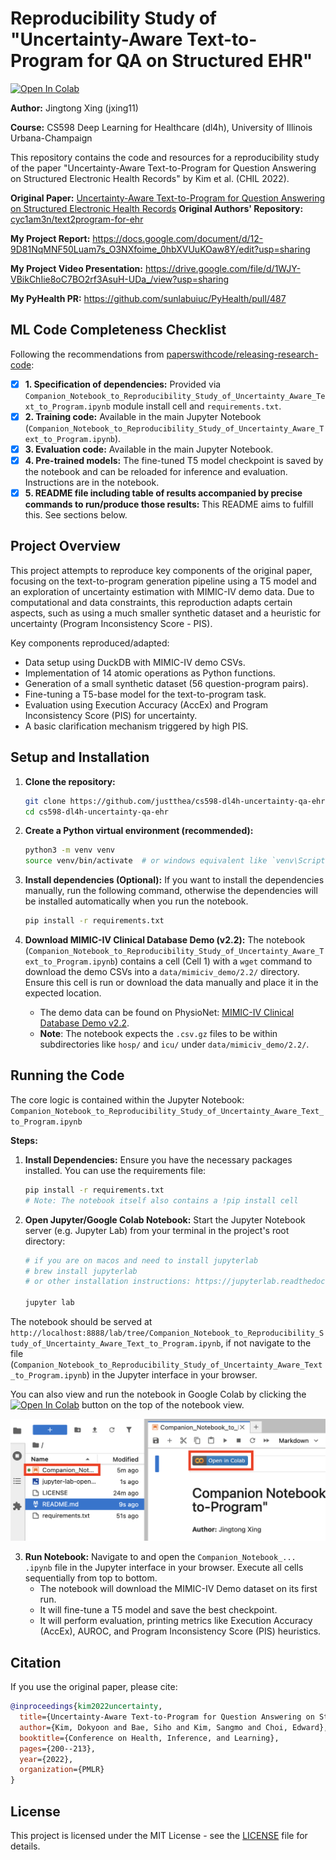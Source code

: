 # Reproducibility Study of "Uncertainty-Aware Text-to-Program for QA on Structured EHR"

[![Open In Colab](https://colab.research.google.com/assets/colab-badge.svg)](https://colab.research.google.com/github/justthea/cs598-dl4h-uncertainty-qa-ehr/blob/main/Companion_Notebook_to_Reproducibility_Study_of_Uncertainty_Aware_Text_to_Program.ipynb) 

**Author:** Jingtong Xing (jxing11)

**Course:** CS598 Deep Learning for Healthcare (dl4h), University of Illinois Urbana-Champaign

This repository contains the code and resources for a reproducibility study of the paper "Uncertainty-Aware Text-to-Program for Question Answering on Structured Electronic Health Records" by Kim et al. (CHIL 2022).

**Original Paper:** [Uncertainty-Aware Text-to-Program for Question Answering on Structured Electronic Health Records](https://arxiv.org/abs/2203.06918)
**Original Authors' Repository:** [cyc1am3n/text2program-for-ehr](https://github.com/cyc1am3n/text2program-for-ehr)

**My Project Report:** https://docs.google.com/document/d/12-9D81NqMNF50Luam7s_O3NXfoime_0hbXVUuKOaw8Y/edit?usp=sharing

**My Project Video Presentation:** https://drive.google.com/file/d/1WJY-VBikChIie8oC7BO2rf3AsuH-UDa_/view?usp=sharing

**My PyHealth PR:** https://github.com/sunlabuiuc/PyHealth/pull/487

## ML Code Completeness Checklist

Following the recommendations from [paperswithcode/releasing-research-code](https://github.com/paperswithcode/releasing-research-code):

- [x] **1. Specification of dependencies:** Provided via `Companion_Notebook_to_Reproducibility_Study_of_Uncertainty_Aware_Text_to_Program.ipynb` module install cell and `requirements.txt`.
- [x] **2. Training code:** Available in the main Jupyter Notebook (`Companion_Notebook_to_Reproducibility_Study_of_Uncertainty_Aware_Text_to_Program.ipynb`).
- [x] **3. Evaluation code:** Available in the main Jupyter Notebook.
- [x] **4. Pre-trained models:** The fine-tuned T5 model checkpoint is saved by the notebook and can be reloaded for inference and evaluation. Instructions are in the notebook.
- [x] **5. README file including table of results accompanied by precise commands to run/produce those results:** This README aims to fulfill this. See sections below.

## Project Overview

This project attempts to reproduce key components of the original paper, focusing on the text-to-program generation pipeline using a T5 model and an exploration of uncertainty estimation with MIMIC-IV demo data. Due to computational and data constraints, this reproduction adapts certain aspects, such as using a much smaller synthetic dataset and a heuristic for uncertainty (Program Inconsistency Score - PIS).

Key components reproduced/adapted:
*   Data setup using DuckDB with MIMIC-IV demo CSVs.
*   Implementation of 14 atomic operations as Python functions.
*   Generation of a small synthetic dataset (56 question-program pairs).
*   Fine-tuning a T5-base model for the text-to-program task.
*   Evaluation using Execution Accuracy (AccEx) and Program Inconsistency Score (PIS) for uncertainty.
*   A basic clarification mechanism triggered by high PIS.

## Setup and Installation

1.  **Clone the repository:**
    ```bash
    git clone https://github.com/justthea/cs598-dl4h-uncertainty-qa-ehr.git
    cd cs598-dl4h-uncertainty-qa-ehr
    ```

2.  **Create a Python virtual environment (recommended):**
    ```bash
    python3 -m venv venv
    source venv/bin/activate  # or windows equivalent like `venv\Scripts\activate`
    ```

3.  **Install dependencies (Optional):**
    If you want to install the dependencies manually, run the following command, otherwise the dependencies will be installed automatically when you run the notebook.
    ```bash
    pip install -r requirements.txt
    ```

4.  **Download MIMIC-IV Clinical Database Demo (v2.2):**
    The notebook (`Companion_Notebook_to_Reproducibility_Study_of_Uncertainty_Aware_Text_to_Program.ipynb`) contains a cell (Cell 1) with a `wget` command to download the demo CSVs into a `data/mimiciv_demo/2.2/` directory. Ensure this cell is run or download the data manually and place it in the expected location.
    *   The demo data can be found on PhysioNet: [MIMIC-IV Clinical Database Demo v2.2](https://physionet.org/content/mimic-iv-demo/2.2/).
    *   **Note**: The notebook expects the `.csv.gz` files to be within subdirectories like `hosp/` and `icu/` under `data/mimiciv_demo/2.2/`.

## Running the Code

The core logic is contained within the Jupyter Notebook:
`Companion_Notebook_to_Reproducibility_Study_of_Uncertainty_Aware_Text_to_Program.ipynb`

**Steps:**

1.  **Install Dependencies:** Ensure you have the necessary packages installed. You can use the requirements file:
    ```bash
    pip install -r requirements.txt
    # Note: The notebook itself also contains a !pip install cell
    ```

2.  **Open Jupyter/Google Colab Notebook:** Start the Jupyter Notebook server (e.g. Jupyter Lab) from your terminal in the project's root directory:
    ```bash
    # if you are on macos and need to install jupyterlab
    # brew install jupyterlab
    # or other installation instructions: https://jupyterlab.readthedocs.io/en/latest/getting_started/installation.html

    jupyter lab
    ```
The notebook should be served at `http://localhost:8888/lab/tree/Companion_Notebook_to_Reproducibility_Study_of_Uncertainty_Aware_Text_to_Program.ipynb`, if not navigate to the file (`Companion_Notebook_to_Reproducibility_Study_of_Uncertainty_Aware_Text_to_Program.ipynb`) in the Jupyter interface in your browser.

You can also view and run the notebook in Google Colab by clicking the [![Open In Colab](https://colab.research.google.com/assets/colab-badge.svg)](https://colab.research.google.com/github/justthea/cs598-dl4h-uncertainty-qa-ehr/blob/main/Companion_Notebook_to_Reproducibility_Study_of_Uncertainty_Aware_Text_to_Program.ipynb) button on the top of the notebook view.

![Jupyter Lab Open In Colab Button](./jupyter-lab-open-in-colab.png)

3.  **Run Notebook:** Navigate to and open the `Companion_Notebook_... .ipynb` file in the Jupyter interface in your browser. Execute all cells sequentially from top to bottom.
    *   The notebook will download the MIMIC-IV Demo dataset on its first run.
    *   It will fine-tune a T5 model and save the best checkpoint.
    *   It will perform evaluation, printing metrics like Execution Accuracy (AccEx), AUROC, and Program Inconsistency Score (PIS) heuristics.

## Citation

If you use the original paper, please cite:
```bibtex
@inproceedings{kim2022uncertainty,
  title={Uncertainty-Aware Text-to-Program for Question Answering on Structured Electronic Health Records},
  author={Kim, Dokyoon and Bae, Siho and Kim, Sangmo and Choi, Edward},
  booktitle={Conference on Health, Inference, and Learning},
  pages={200--213},
  year={2022},
  organization={PMLR}
}
```

## License

This project is licensed under the MIT License - see the [LICENSE](LICENSE) file for details.

